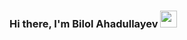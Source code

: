 ### Hi there, I'm Bilol Ahadullayev <img src="https://media.giphy.com/media/hvRJCLFzcasrR4ia7z/giphy.gif" width="27px">
